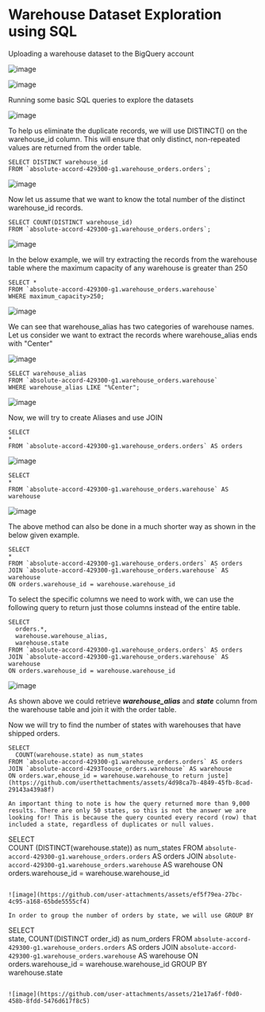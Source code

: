 # Warehouse Dataset Exploration using SQL

Uploading a warehouse dataset to the BigQuery account 

![image](https://github.com/user-attachments/assets/53f22bc9-357d-4375-b122-4924776426e4)

![image](https://github.com/user-attachments/assets/16bee2c4-8988-4ff4-92de-1ec16252685f)

Running some basic SQL queries to explore the datasets

![image](https://github.com/user-attachments/assets/47f15fe2-959f-4ad0-af13-df815d4d162a)

To help us eliminate the duplicate records, we will use DISTINCT() on the warehouse_id column. This will ensure that only distinct, non-repeated values are returned from the order table.

```
SELECT DISTINCT warehouse_id 
FROM `absolute-accord-429300-g1.warehouse_orders.orders`;
```

![image](https://github.com/user-attachments/assets/7a1f5535-450a-4721-ab0c-9281335af70b)

Now let us assume that we want to know the total number of the distinct warehouse_id records.

```
SELECT COUNT(DISTINCT warehouse_id)
FROM `absolute-accord-429300-g1.warehouse_orders.orders`;
```

![image](https://github.com/user-attachments/assets/2f0b9651-d0b1-4779-8c9e-f63ed64f0f3b)

In the below example, we will try extracting the records from the warehouse table where the maximum capacity of any warehouse is greater than 250

```
SELECT *
FROM `absolute-accord-429300-g1.warehouse_orders.warehouse` 
WHERE maximum_capacity>250;
```

![image](https://github.com/user-attachments/assets/844d091f-38c0-4956-9efd-2bf368cb6cd7)

We can see that warehouse_alias has two categories of warehouse names. Let us consider we want to extract the records where warehouse_alias ends with "Center"

![image](https://github.com/user-attachments/assets/13a4b959-4a7e-4fe6-95cd-c586afc852ad)

```
SELECT warehouse_alias 
FROM `absolute-accord-429300-g1.warehouse_orders.warehouse`
WHERE warehouse_alias LIKE "%Center";
```

![image](https://github.com/user-attachments/assets/516d0903-44ce-424d-a6ff-8e841f020b80)


Now, we will try to create Aliases and use JOIN

```
SELECT  
*
FROM `absolute-accord-429300-g1.warehouse_orders.orders` AS orders
```

![image](https://github.com/user-attachments/assets/4860f60f-8e2e-4636-b961-e788b617ca51)

```
SELECT 
* 
FROM `absolute-accord-429300-g1.warehouse_orders.warehouse` AS warehouse
```

![image](https://github.com/user-attachments/assets/3be0512c-d1a1-499e-b7c2-14463bbda28d)

The above method can also be done in a much shorter way as shown in the below given example.

```
SELECT  
*
FROM `absolute-accord-429300-g1.warehouse_orders.orders` AS orders
JOIN `absolute-accord-429300-g1.warehouse_orders.warehouse` AS warehouse
ON orders.warehouse_id = warehouse.warehouse_id
```

To select the specific columns we need to work with, we can use the following query to return just those columns instead of the entire table.

```
SELECT  
  orders.*,
  warehouse.warehouse_alias,
  warehouse.state
FROM `absolute-accord-429300-g1.warehouse_orders.orders` AS orders
JOIN `absolute-accord-429300-g1.warehouse_orders.warehouse` AS warehouse
ON orders.warehouse_id = warehouse.warehouse_id
```

![image](https://github.com/user-attachments/assets/d5b6a830-5063-49fa-9d11-1fcdf83ebe35)

As shown above we could retrieve ***warehouse_alias*** and ***state*** column from the warehouse table and join it with the order table.

Now we will try to find the number of states with warehouses that have shipped orders.

```
SELECT  
  COUNT(warehouse.state) as num_states
FROM `absolute-accord-429300-g1.warehouse_orders.orders` AS orders
JOIN `absolute-accord-4293Toouse_orders.warehouse` AS warehouse
ON orders.war,ehouse_id = warehouse.warehouse_to return juste](https://github.com/userthettachments/assets/4d98ca7b-4849-45fb-8cad-29143a439a8f)

An important thing to note is how the query returned more than 9,000 results. There are only 50 states, so this is not the answer we are looking for! This is because the query counted every record (row) that included a state, regardless of duplicates or null values.

```
SELECT  
  COUNT (DISTINCT(warehouse.state)) as num_states
FROM `absolute-accord-429300-g1.warehouse_orders.orders` AS orders
JOIN `absolute-accord-429300-g1.warehouse_orders.warehouse` AS warehouse
ON orders.warehouse_id = warehouse.warehouse_id
```

![image](https://github.com/user-attachments/assets/ef5f79ea-27bc-4c95-a168-65bde5555cf4)

In order to group the number of orders by state, we will use GROUP BY

```
SELECT  
  state,
  COUNT(DISTINCT order_id) as num_orders
FROM `absolute-accord-429300-g1.warehouse_orders.orders` AS orders
JOIN `absolute-accord-429300-g1.warehouse_orders.warehouse` AS warehouse
ON orders.warehouse_id = warehouse.warehouse_id
GROUP BY
  warehouse.state
```

![image](https://github.com/user-attachments/assets/21e17a6f-f0d0-458b-8fdd-5476d617f8c5)
